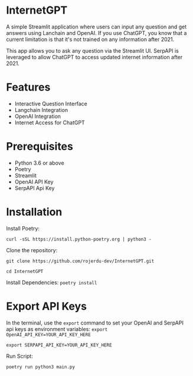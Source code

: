 # InternetGPT
A simple Streamlit application where users can input any question and get answers using Lanchain and OpenAI. 
If you use ChatGPT, you know that a current limitation is that it's not trained on any information after 2021. 

This app allows you to ask any question via the Streamlit UI. 
SerpAPI is leveraged to allow ChatGPT to access updated internet information after 2021.

# Features
* Interactive Question Interface
* Langchain Integration
* OpenAI Integration
* Internet Access for ChatGPT

# Prerequisites
* Python 3.6 or above
* Poetry 
* Streamlit
* OpenAI API Key
* SerpAPI Api Key

# Installation
Install Poetry:

`curl -sSL https://install.python-poetry.org | python3 -` 

Clone the repository:
  
  `git clone https://github.com/rojerdu-dev/InternetGPT.git`
  
  `cd InternetGPT`

Install Dependencies:
  `poetry install`

# Export API Keys
In the terminal, use the `export` command to set your OpenAI and SerpAPI api keys as environment variables:
  `export OpenAI_API_KEY=YOUR_API_KEY_HERE`
  
  `export SERPAPI_API_KEY=YOUR_API_KEY_HERE`

Run Script:
  
  `poetry run python3 main.py`
